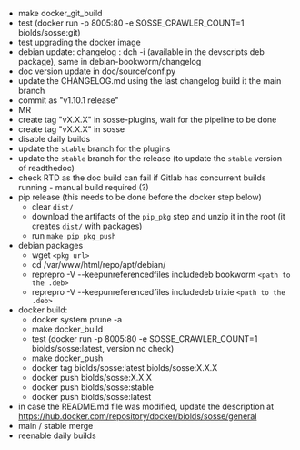 - make docker_git_build
- test (docker run -p 8005:80 -e SOSSE_CRAWLER_COUNT=1 biolds/sosse:git)
- test upgrading the docker image
- debian update: changelog : dch -i (available in the devscripts deb package), same in debian-bookworm/changelog
- doc version update in doc/source/conf.py
- update the CHANGELOG.md using the last changelog build it the main branch
- commit as "v1.10.1 release"
- MR
- create tag "vX.X.X" in sosse-plugins, wait for the pipeline to be done
- create tag "vX.X.X" in sosse
- disable daily builds
- update the `stable` branch for the plugins
- update the `stable` branch for the release (to update the `stable` version of readthedoc)
- check RTD as the doc build can fail if Gitlab has concurrent builds running - manual build required (?)
- pip release (this needs to be done before the docker step below)
  - clear `dist/`
  - download the artifacts of the `pip_pkg` step and unzip it in the root (it creates `dist/` with packages)
  - run `make pip_pkg_push`
- debian packages
  - wget `<pkg url>`
  - cd /var/www/html/repo/apt/debian/
  - reprepro -V --keepunreferencedfiles includedeb bookworm `<path to the .deb>`
  - reprepro -V --keepunreferencedfiles includedeb trixie `<path to the .deb>`
- docker build:
  - docker system prune -a
  - make docker_build
  - test (docker run -p 8005:80 -e SOSSE_CRAWLER_COUNT=1 biolds/sosse:latest, version no check)
  - make docker_push
  - docker tag biolds/sosse:latest biolds/sosse:X.X.X
  - docker push biolds/sosse:X.X.X
  - docker push biolds/sosse:stable
  - docker push biolds/sosse:latest
- in case the README.md file was modified, update the description at https://hub.docker.com/repository/docker/biolds/sosse/general
- main / stable merge
- reenable daily builds
